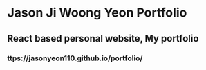 # Jason Ji Woong Yeon Portfolio
## React based personal website, My portfolio

### ttps://jasonyeon110.github.io/portfolio/
